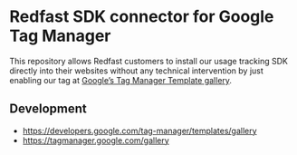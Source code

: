 # Redfast SDK connector for Google Tag Manager
This repository allows Redfast customers to install our usage tracking SDK directly into their websites without any technical intervention by just enabling our tag at  [Google’s Tag Manager Template gallery](https://tagmanager.google.com/gallery/).

## Development
* https://developers.google.com/tag-manager/templates/gallery
* https://tagmanager.google.com/gallery
